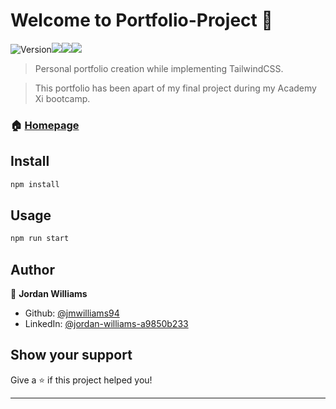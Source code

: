 # Welcome to Portfolio-Project 👋

![Version](https://img.shields.io/badge/version-0.1.0-blue.svg?cacheSeconds=2592000)![](https://img.shields.io/badge/React-20232A?style=for-the-badge&logo=react&logoColor=61DAFB)![](https://img.shields.io/badge/Tailwind_CSS-38B2AC?style=for-the-badge&logo=tailwind-css&logoColor=white)![](https://img.shields.io/badge/JavaScript-323330?style=for-the-badge&logo=javascript&logoColor=F7DF1E)

> Personal portfolio creation while implementing TailwindCSS.

> This portfolio has been apart of my final project during my Academy Xi bootcamp.

### 🏠 [Homepage](http://jmwilliams94.github.io/portfolio-project)

## Install

```sh
npm install
```

## Usage

```sh
npm run start
```

## Author

👤 **Jordan Williams**

- Github: [@jmwilliams94](https://github.com/jmwilliams94)
- LinkedIn: [@jordan-williams-a9850b233](https://linkedin.com/in/jordan-williams-a9850b233)

## Show your support

Give a ⭐️ if this project helped you!

---
